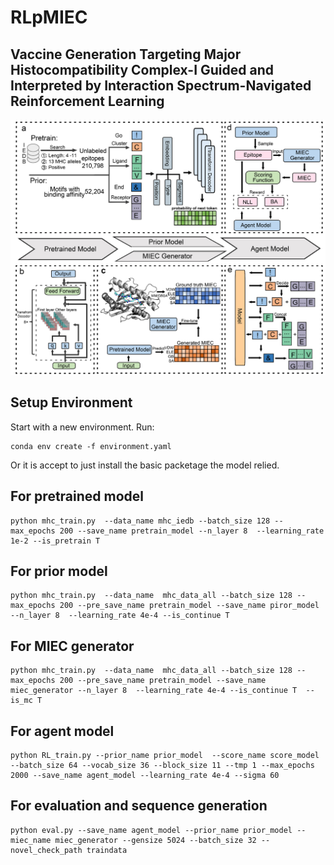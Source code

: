 # RLpMIEC
## Vaccine Generation Targeting Major Histocompatibility Complex-I Guided and Interpreted by Interaction Spectrum-Navigated Reinforcement Learning
![](workflow.jpg)
## Setup Environment
Start with a new environment. Run:

    conda env create -f environment.yaml
    
Or it is accept to just install the basic packetage the model relied.
## For pretrained model
    python mhc_train.py  --data_name mhc_iedb --batch_size 128 --max_epochs 200 --save_name pretrain_model --n_layer 8  --learning_rate 1e-2 --is_pretrain T

## For prior model
    python mhc_train.py  --data_name  mhc_data_all --batch_size 128 --max_epochs 200 --pre_save_name pretrain_model --save_name piror_model --n_layer 8  --learning_rate 4e-4 --is_continue T

## For MIEC generator
    python mhc_train.py  --data_name  mhc_data_all --batch_size 128 --max_epochs 200 --pre_save_name pretrain_model --save_name miec_generator --n_layer 8  --learning_rate 4e-4 --is_continue T  --is_mc T

## For agent model
    python RL_train.py --prior_name prior_model  --score_name score_model --batch_size 64 --vocab_size 36 --block_size 11 --tmp 1 --max_epochs 2000 --save_name agent_model --learning_rate 4e-4 --sigma 60

## For evaluation and sequence generation
    python eval.py --save_name agent_model --prior_name prior_model --miec_name miec_generator --gensize 5024 --batch_size 32 --novel_check_path traindata
